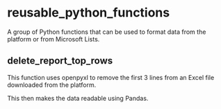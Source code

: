 # reusable_python_functions
 A group of Python functions that can be used to format data from the platform or from Microsoft Lists.

## delete_report_top_rows
This function uses openpyxl to remove the first 3 lines from an Excel file downloaded from the platform.

This then makes the data readable using Pandas.